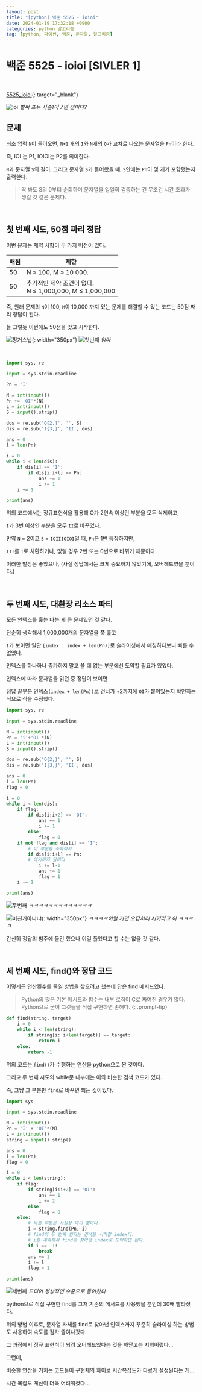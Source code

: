 ```yaml
---
layout: post
title: "[python] 백준 5525 - ioioi"
date: 2024-01-19 17:32:18 +0900
categories: python 알고리즘
tag: [python, 파이썬, 백준, 문자열, 알고리즘]
---
```


# 백준 5525 - ioioi [SIVLER 1]

<br>

[5525_ioioi](https://www.acmicpc.net/problem/5525){: target="_blank"}

![ioi](https://t2.genius.com/unsafe/378x378/https%3A%2F%2Fimages.genius.com%2F9d01035e237bd568adc01f536c5089ab.1000x1000x1.jpg)
_벌써 프듀 시즌1이 7년 전이다?_

## 문제

최초 입력 `N`이 들어오면, `N+1` 개의 `I`와 `N`개의 `O`가 교차로 나오는 문자열을 `Pn`이라 한다.

즉, IOI 는 P1, IOIOI는 P2를 의미한다.

`N`과 문자열 `S`의 길이, 그리고 문자열 `S`가 들어왔을 때, `S`안에는 `Pn`이 몇 개가 포함됐는지 출력한다.

>딱 봐도 S의 0부터 순회하며 문자열을 일일히 검증하는 건 무조건 시간 초과가 생길 것 같은 문제다.

<br>

## 첫 번째 시도, 50점 짜리 정답

이번 문제는 제약 사항이 두 가지 버전이 있다.

배점|제한|
---|---|
50	|N ≤ 100, M ≤ 10 000.|
50	|추가적인 제약 조건이 없다.<br> N ≤ 1,000,000, M ≤ 1,000,000 |

즉, 원래 문제의 `N`이 100, `M`이 10,000 까지 있는 문제를 해결할 수 있는 코드는 50점 짜리 정답이 된다.

늘 그렇듯 이번에도 50점을 맞고 시작한다.

![핑거스냅](jjal/핑거스냅.jpg){: width="350px"}
![첫번째](posting/ioioi첫번째.jpeg)
_엄마_

<br>

```python
import sys, re

input = sys.stdin.readline

Pn = 'I'

N = int(input())
Pn += 'OI'*(N)
L = int(input())
S = input().strip()

dos = re.sub('O{2,}', '', S)
dis = re.sub('I{3,}', 'II', dos)

ans = 0
l = len(Pn)

i = 0
while i < len(dis):
    if dis[i] == 'I':
        if dis[i:i+l] == Pn:
            ans += 1
            i += 1
    i += 1

print(ans)
```

위의 코드에서는 정규표현식을 활용해 O가 2연속 이상인 부분을 모두 삭제하고,

`I`가 3번 이상인 부분을 모두 `II`로 바꾸었다.

만약 `N` = 2이고 `S` = `IOIIIOIOI`일 때, `Pn`은 1번 등장하지만,

`III`를 `I`로 치환하거나, 없앨 경우 2번 또는 0번으로 바뀌기 때문이다.

이러한 발상은 좋았으나, (사실 정답에서는 크게 중요하지 않았기에, 오버헤드였을 뿐이다.)

<br>

## 두 번째 시도, 대환장 리소스 파티

모든 인덱스를 훑는 다는 게 큰 문제였던 것 같다.

단순히 생각해서 1,000,000개의 문자열을 쭉 훑고

`I`가 보이면 일단 `[index : index + len(Pn)]`로 슬라이싱해서 매칭하다보니 빠를 수 없었다.

인덱스를 하나하나 증가하지 말고 쓸 데 없는 부분에선 도약할 필요가 있었다.

인덱스에 따라 문자열을 읽던 중 정답이 보이면

정답 끝부분 인덱스`(index + len(Pn))`로 건너가 +2까지에 `OI`가 붙어있는지 확인하는 식으로 식을 수정했다.

```python
import sys, re

input = sys.stdin.readline

N = int(input())
Pn = 'i'+'OI'*(N)
L = int(input())
S = input().strip()

dos = re.sub('O{2,}', '', S)
dis = re.sub('I{3,}', 'II', dos)

ans = 0
l = len(Pn)
flag = 0

i = 0
while i < len(dis):
    if flag:
        if dis[i:i+2] == 'OI':
            ans += 1
            i += 1
        else:
            flag = 0
    if not flag and dis[i] == 'I':
        # 이 부분을 주목하자
        if dis[i:i+l] == Pn:
        # 여기까지 말이다.
            i += l-1
            ans += 1
            flag = 1
    i += 1

print(ans)
```

![두번째](posting/ioioi두번째.jpeg)
_ㅋㅋㅋㅋㅋㅋㅋㅋㅋㅋㅋㅋㅋ_

![미친거아니냐](jjal/미친거아니냐.jpg){: width="350px"}
_ㅋㅋㅋㅋ이럴 거면 오답처리 시키라고 아 ㅋㅋㅋㅋ_

간신히 정답의 범주에 들긴 했으나 이걸 풀었다고 할 수는 없을 것 같다.

<br>

## 세 번째 시도, find()와 정답 코드

어떻게든 연산횟수를 줄일 방법을 찾으려고 했는데 답은 find 메서드였다.

>Python의 많은 기본 메서드와 함수는 내부 로직이 C로 짜여진 경우가 많다.<br> Python으로 굳이 그것들을 직접 구현하면 손해다.
{: .prompt-tip}

```python
def find(string, target)
    i = 0
    while i < len(string):
        if string[i: i+len(target)] == target:
            return i
    else:
        return -1
```

위의 코드는 `find()`가 수행하는 연산을 python으로 짠 것이다.

그리고 두 번째 시도의 while문 내부에는 이와 비슷한 검색 코드가 있다.

즉, 그냥 그 부분만 `find`로 바꾸면 되는 것이었다.

```python
import sys

input = sys.stdin.readline

N = int(input())
Pn = 'I' + 'OI'*(N)
L = int(input())
string = input().strip()

ans = 0
l = len(Pn)
flag = 0

i = 0
while i < len(string):
    if flag:
        if string[i:i+2] == 'OI':
            ans += 1
            i += 2
        else:
            flag = 0
    else:
        # 바뀐 부분은 사실상 여기 뿐이다.
        i = string.find(Pn, i)
        # find의 두 번째 인자는 검색을 시작할 index다.
        # i를 계속해서 find로 찾아낸 index로 도약하면 된다.
        if i == -1:
            break
        ans += 1
        i += l
        flag = 1

print(ans)
```

![세번째](posting/ioioi세번째.jpeg)
_드디어 정상적인 수준으로 들어왔다_

python으로 직접 구현한 find를 그저 기존의 메서드를 사용했을 뿐인데 30배 빨라졌다.

위의 방법 이후로, 문자열 자체를 find로 찾아낸 인덱스까지 꾸준히 슬라이싱 하는 방법도 사용하여 속도를 점차 줄여나갔다.

그 과정에서 정규 표현식이 되려 오버헤드였다는 것을 깨닫고는 지워버렸다...

그런데,

비슷한 연산을 거치는 코드들이 구현체의 차이로 시간복잡도가 다르게 설정된다는 게...

시간 복잡도 계산이 더욱 어려워졌다...